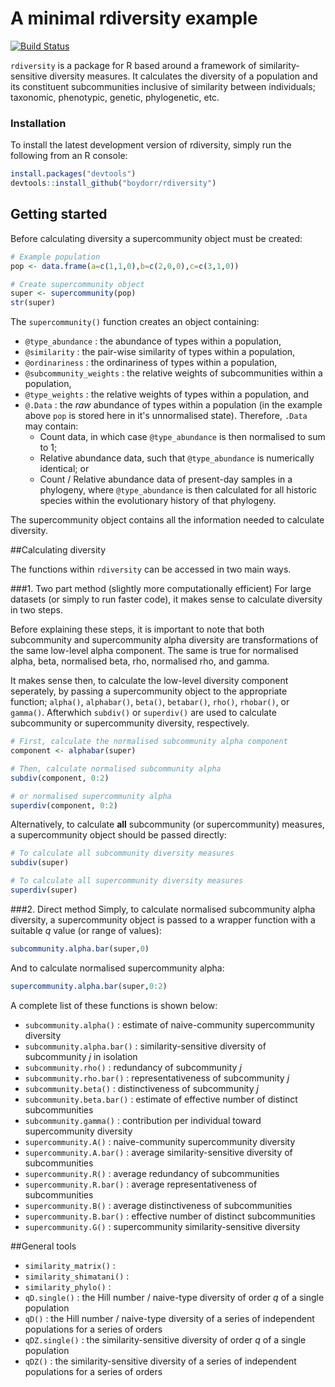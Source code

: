 # A minimal rdiversity example  
[![Build Status](https://travis-ci.org/boydorr/rdiversity.svg?branch=master)](https://travis-ci.org/boydorr/rdiversity)

`rdiversity` is a package for R based around a framework of similarity-sensitive diversity measures. It calculates the diversity of a population and its constituent subcommunities inclusive of similarity between individuals; taxonomic, phenotypic, genetic, phylogenetic, etc. 

### Installation

To install the latest development version of rdiversity, simply run the following from an R console:
```r
install.packages("devtools")
devtools::install_github("boydorr/rdiversity")
```

## Getting started


Before calculating diversity a supercommunity object must be created:

```r
# Example population
pop <- data.frame(a=c(1,1,0),b=c(2,0,0),c=c(3,1,0))

# Create supercommunity object
super <- supercommunity(pop)
str(super)
```

The `supercommunity()` function creates an object containing:  

* `@type_abundance` : the abundance of types within a population,  
* `@similarity` : the pair-wise similarity of types within a population,  
* `@ordinariness` : the ordinariness of types within a population,  
* `@subcommunity_weights` :  the relative weights of subcommunities within a population,  
* `@type_weights` : the relative weights of types within a population, and  
* `@.Data` : the *raw* abundance of types within a population (in the example above `pop` is stored here in it's unnormalised state). Therefore, `.Data` may contain:
    + Count data, in which case `@type_abundance` is then normalised to sum to 1;  
    + Relative abundance data, such that `@type_abundance` is numerically identical; or  
    + Count / Relative abundance data of present-day samples in a phylogeny, where `@type_abundance` is then calculated for all historic species within the evolutionary history of that phylogeny. 
    
The supercommunity object contains all the information needed to calculate diversity.
    
##Calculating diversity

The functions within `rdiversity` can be accessed in two main ways. 

###1. Two part method (slightly more computationally efficient)
For large datasets (or simply to run faster code), it makes sense to calculate diversity in two steps. 

Before explaining these steps, it is important to note that both subcommunity and supercommunity  alpha diversity are transformations of the same low-level alpha component. The same is true for normalised alpha, beta, normalised beta, rho, normalised rho, and gamma.

It makes sense then, to calculate the low-level diversity component seperately, by passing a supercommunity object to the appropriate function; `alpha()`, `alphabar()`, `beta()`, `betabar()`, `rho()`, `rhobar()`, or `gamma()`. Afterwhich `subdiv()` or `superdiv()` are used to calculate subcommunity or supercommunity diversity, respectively.

```r
# First, calculate the normalised subcommunity alpha component
component <- alphabar(super)

# Then, calculate normalised subcommunity alpha 
subdiv(component, 0:2)

# or normalised supercommunity alpha
superdiv(component, 0:2)
```

Alternatively, to calculate **all** subcommunity (or supercommunity) measures, a supercommunity object should be passed directly:

```r
# To calculate all subcommunity diversity measures
subdiv(super)

# To calculate all supercommunity diversity measures
superdiv(super)
```

###2. Direct method
Simply, to calculate normalised subcommunity alpha diversity, a supercommunity object is passed to a wrapper function with a suitable *q* value (or range of values):
```r
subcommunity.alpha.bar(super,0)
```
And to calculate normalised supercommunity alpha:
```r 
supercommunity.alpha.bar(super,0:2)
```
A complete list of these functions is shown below:

* `subcommunity.alpha()` : estimate of naive-community supercommunity diversity  
* `subcommunity.alpha.bar()` : similarity-sensitive diversity of subcommunity *j* in isolation  
* `subcommunity.rho()` : redundancy of subcommunity *j*  
* `subcommunity.rho.bar()` : representativeness of subcommunity *j*  
* `subcommunity.beta()` : distinctiveness of subcommunity *j*  
* `subcommunity.beta.bar()` : estimate of effective number of distinct subcommunities  
* `subcommunity.gamma()` : contribution per individual toward supercommunity diversity  
* `supercommunity.A()` : naive-community supercommunity diversity  
* `supercommunity.A.bar()` : average similarity-sensitive diversity of subcommunities  
* `supercommunity.R()` : average redundancy of subcommunities  
* `supercommunity.R.bar()` : average representativeness of subcommunities  
* `supercommunity.B()` : average distinctiveness of subcommunities  
* `supercommunity.B.bar()` : effective number of distinct subcommunities  
* `supercommunity.G()` : supercommunity similarity-sensitive diversity  


##General tools
* `similarity_matrix()` :  
* `similarity_shimatani()` :  
* `similarity_phylo()` : 
* `qD.single()` : the Hill number / naive-type diversity of order *q* of a single population  
* `qD()` : the Hill number / naive-type diversity of a series of independent populations for a series of orders  
* `qDZ.single()` : the similarity-sensitive diversity of order *q* of a single population  
* `qDZ()` : the similarity-sensitive diversity of a series of independent populations for a series of orders  







